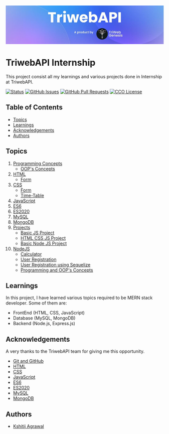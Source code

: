 ![Logo](/TriwebAPI.jpg)

# TriwebAPI Internship
This project consist all my learnings and various projects done in Internship at TriwebAPI.

[![Status](https://img.shields.io/badge/status-active-success.svg)](https://github.com/krish3742/TriwebAPI-Learning/) [![GitHub Issues](https://img.shields.io/github/issues/krish3742/TriwebAPI-Learning.svg)](https://github.com/krish3742/TriwebAPI-Learning/issues) [![GitHub Pull Requests](https://img.shields.io/github/issues-pr/krish3742/TriwebAPI-Learning.svg)](https://github.com/krish3742/TriwebAPI-Learning/pulls) [![CCO License](https://img.shields.io/badge/license-CCO-yellow.svg)](https://creativecommons.org/publicdomain/zero/1.0/)

## Table of Contents

 - [Topics](https://github.com/krish3742/TriwebAPI-Learning?tab=readme-ov-file#topics)
 - [Learnings](https://github.com/krish3742/TriwebAPI-Learning?tab=readme-ov-file#learnings) 
 - [Acknowledgements](https://github.com/krish3742/TriwebAPI-Learning?tab=readme-ov-file#acknowledgements)
 - [Authors](https://github.com/krish3742/TriwebAPI-Learning?tab=readme-ov-file#authors)

## Topics
 
 1. [Programming Concepts](https://github.com/krish3742/TriwebAPI-Learning/blob/main/Programing/readme.md)
    - [OOP's Concepts](https://github.com/krish3742/TriwebAPI-Learning/blob/main/Programing/OOPs/readme.md)
 2. [HTML](https://github.com/krish3742/TriwebAPI-Learning/blob/main/HTML/readme.md)
    - [Form](https://github.com/krish3742/TriwebAPI-Learning/blob/main/HTML/Form/readme.md)
 3. [CSS](https://github.com/krish3742/TriwebAPI-Learning/blob/main/CSS/readme.md)
    - [Form](https://github.com/krish3742/TriwebAPI-Learning/blob/main/CSS/Form/readme.md)
    - [Time-Table](https://github.com/krish3742/TriwebAPI-Learning/blob/main/CSS/Time-Table/readme.md)
 4. [JavaScript](https://github.com/krish3742/TriwebAPI-Learning/blob/main/JavaScript/readme.md)
 5. [ES6](https://github.com/krish3742/TriwebAPI-Learning/blob/main/ES6/readme.md)
 6. [ES2020](https://github.com/krish3742/TriwebAPI-Learning/blob/main/ES2020/readme.md)
 7. [MySQL](https://github.com/krish3742/TriwebAPI-Learning/blob/main/MySQL/readme.md)
 8. [MongoDB](https://github.com/krish3742/TriwebAPI-Learning/blob/main/MongoDB/readme.md)
 9. [Projects](https://github.com/krish3742/TriwebAPI-Learning/blob/main/Projects/readme.md)
    - [Basic JS Project](https://github.com/krish3742/TriwebAPI-Learning/blob/main/Projects/BasicJSProject/readme.md)
    - [HTML CSS JS Project](https://github.com/krish3742/TriwebAPI-Learning/blob/main/Projects/HTML_CSS_JS_Project/readme.md)
    - [Basic Node JS Project](https://github.com/krish3742/TriwebAPI-Learning/blob/main/Projects/BasicNodeJS/readme.md)
10. [NodeJS](https://github.com/krish3742/TriwebAPI-Learning/blob/main/NodeJS/readme.md)
    - [Calculator](https://github.com/krish3742/TriwebAPI-Learning/blob/main/NodeJS/Calculator/readme.md)
    - [User Registration](https://github.com/krish3742/TriwebAPI-Learning/blob/main/NodeJS/User/readme.md)
    - [User Registration using Sequelize](https://github.com/krish3742/TriwebAPI-Learning/blob/main/NodeJS/User_Sequelize/readme.md)
    - [Programming and OOP's Concepts](https://github.com/krish3742/TriwebAPI-Learning/blob/main/NodeJS/Programming_OOPs/readme.md)

## Learnings

In this project, I have learned various topics required to be MERN stack developer. Some of them are:

- FrontEnd (HTML, CSS, JavaScript)
- Database (MySQL, MongoDB)
- Backend (Node.js, Express.js)

## Acknowledgements

A very thanks to the TriwebAPI team for giving me this opportunity.
 - [Git and GitHub](https://www.youtube.com/playlist?list=PLIfcYFqzDXHnvnUUPqlp9GqzzgCuYlBsK)
 - [HTML](https://www.w3schools.com/html/)
 - [CSS](https://www.w3schools.com/w3css/defaulT.asp)
 - [JavaScript](https://www.youtube.com/playlist?list=PLIfcYFqzDXHlQrXp52rDY3VSTPNaOEBqT)
 - [ES6](https://www.youtube.com/playlist?list=PLIfcYFqzDXHnC1mtQBKYeGhXOYzh5vqD9)
 - [ES2020](https://youtube.com/playlist?list=PLIfcYFqzDXHmTrbi52rwEXyBt8X89MBih&si=oOKhec-uZ9o4p4-5)
 - [MySQL](https://www.youtube.com/playlist?list=PLIfcYFqzDXHkx3IvtBbsSwmXNljU5kdeM)
 - [MongoDB](https://www.youtube.com/playlist?list=PLIfcYFqzDXHkSPsm1DfMuA0TEgpycA2e1)


## Authors

- [Kshitij Agrawal](https://www.github.com/krish3742)

